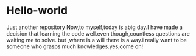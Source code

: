 # Hello-world
Just another repository
Now,to myself,today is abig day.I have made a decision that learning the code well.even though,countless questions are waiting me to solve.
but ,where is a will there is a way.i really want to be someone who grasps much knowledges.yes,come on!

